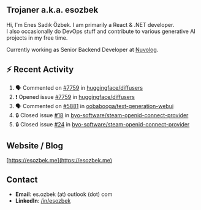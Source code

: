 ##  Trojaner a.k.a. esozbek
Hi, I'm Enes Sadık Özbek. I am primarily a React & .NET developer.  
I also occasionally do DevOps stuff and contribute to various generative AI projects in my free time.

Currently working as Senior Backend Developer at [Nuvolog](https://nuvolog.com/).

## :zap: Recent Activity

<!--START_SECTION:activity-->
1. 🗣 Commented on [#7759](https://github.com/huggingface/diffusers/issues/7759#issuecomment-2073860856) in [huggingface/diffusers](https://github.com/huggingface/diffusers)
2. ❗ Opened issue [#7759](https://github.com/huggingface/diffusers/issues/7759) in [huggingface/diffusers](https://github.com/huggingface/diffusers)
3. 🗣 Commented on [#5881](https://github.com/oobabooga/text-generation-webui/issues/5881#issuecomment-2067130340) in [oobabooga/text-generation-webui](https://github.com/oobabooga/text-generation-webui)
4. 🔒 Closed issue [#18](https://github.com/byo-software/steam-openid-connect-provider/issues/18) in [byo-software/steam-openid-connect-provider](https://github.com/byo-software/steam-openid-connect-provider)
5. 🔒 Closed issue [#24](https://github.com/byo-software/steam-openid-connect-provider/issues/24) in [byo-software/steam-openid-connect-provider](https://github.com/byo-software/steam-openid-connect-provider)
<!--END_SECTION:activity-->

## Website / Blog
[https://esozbek.me](https://esozbek.me)

## Contact
- **Email**: es.ozbek (at) outlook (dot) com
- **LinkedIn**: [/in/esozbek](https://linkedin.com/in/esozbek)
